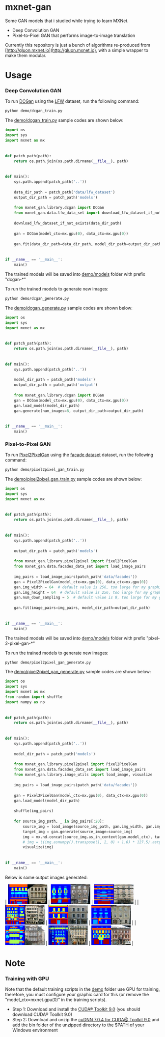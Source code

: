 # mxnet-gan

Some GAN models that i studied while trying to learn MXNet.

* Deep Convolution GAN
* Pixel-to-Pixel GAN that performs image-to-image translation

Currently this repository is just a bunch of algorithms re-produced from [http://gluon.mxnet.io](http://gluon.mxnet.io),
with a simple wrapper to make them modular.

# Usage

### Deep Convolution GAN

To run [DCGan](mxnet_gan/library/dcgan.py) using the [LFW](http://vis-www.cs.umass.edu/lfw/lfw-deepfunneled.tgz) dataset, 
run the following command:

```bash
python demo/dcgan_train.py
```

The [demo/dcgan_train.py](demo/dcgan_train.py) sample codes are shown below:

```python
import os
import sys
import mxnet as mx


def patch_path(path):
    return os.path.join(os.path.dirname(__file__), path)


def main():
    sys.path.append(patch_path('..'))

    data_dir_path = patch_path('data/lfw_dataset')
    output_dir_path = patch_path('models')

    from mxnet_gan.library.dcgan import DCGan
    from mxnet_gan.data.lfw_data_set import download_lfw_dataset_if_not_exists

    download_lfw_dataset_if_not_exists(data_dir_path)

    gan = DCGan(model_ctx=mx.gpu(0), data_ctx=mx.gpu(0))

    gan.fit(data_dir_path=data_dir_path, model_dir_path=output_dir_path)


if __name__ == '__main__':
    main()
```

The trained models will be saved into [demo/models](demo/models) folder with prefix "dcgan-*"

To run the trained models to generate new images:

```bash
python demo/dcgan_generate.py
```

The [demo/dcgan_generate.py](demo/dcgan_train.py) sample codes are shown below:

```python
import os
import sys
import mxnet as mx


def patch_path(path):
    return os.path.join(os.path.dirname(__file__), path)


def main():
    sys.path.append(patch_path('..'))

    model_dir_path = patch_path('models')
    output_dir_path = patch_path('output')

    from mxnet_gan.library.dcgan import DCGan
    gan = DCGan(model_ctx=mx.gpu(0), data_ctx=mx.gpu(0))
    gan.load_model(model_dir_path)
    gan.generate(num_images=8, output_dir_path=output_dir_path)


if __name__ == '__main__':
    main()
```

### Pixel-to-Pixel GAN

To run [Pixel2PixelGan](mxnet_gan/library/pixel2pixel.py) using 
the [facade dataset](http://cmp.felk.cvut.cz/~tylecr1/facade/) dataset, run the following command:

```bash
python demo/pixel2pixel_gan_train.py
```

The [demo/pixel2pixel_gan_train.py](demo/pixel2pixel_gan_train.py) sample codes are shown below:

```python
import os
import sys
import mxnet as mx


def patch_path(path):
    return os.path.join(os.path.dirname(__file__), path)


def main():
    sys.path.append(patch_path('..'))

    output_dir_path = patch_path('models')

    from mxnet_gan.library.pixel2pixel import Pixel2PixelGan
    from mxnet_gan.data.facades_data_set import load_image_pairs

    img_pairs = load_image_pairs(patch_path('data/facades'))
    gan = Pixel2PixelGan(model_ctx=mx.gpu(0), data_ctx=mx.gpu(0))
    gan.img_width = 64  # default value is 256, too large for my graphics card memory
    gan.img_height = 64  # default value is 256, too large for my graphics card memory
    gan.num_down_sampling = 5  # default value is 8, too large for my graphics card memory

    gan.fit(image_pairs=img_pairs, model_dir_path=output_dir_path)


if __name__ == '__main__':
    main()

```

The trained models will be saved into [demo/models](demo/models) folder with prefix "pixel-2-pixel-gan-*"

To run the trained models to generate new images:

```bash
python demo/pixel2pixel_gan_generate.py
```

The [demo/pixel2pixel_gan_generate.py](demo/pixel2pixel_gan_train.py) sample codes are shown below:

```python
import os
import sys
import mxnet as mx
from random import shuffle
import numpy as np


def patch_path(path):
    return os.path.join(os.path.dirname(__file__), path)


def main():
    sys.path.append(patch_path('..'))

    model_dir_path = patch_path('models')

    from mxnet_gan.library.pixel2pixel import Pixel2PixelGan
    from mxnet_gan.data.facades_data_set import load_image_pairs
    from mxnet_gan.library.image_utils import load_image, visualize

    img_pairs = load_image_pairs(patch_path('data/facades'))

    gan = Pixel2PixelGan(model_ctx=mx.gpu(0), data_ctx=mx.gpu(0))
    gan.load_model(model_dir_path)

    shuffle(img_pairs)

    for source_img_path, _ in img_pairs[:20]:
        source_img = load_image(source_img_path, gan.img_width, gan.img_height)
        target_img = gan.generate(source_image=source_img)
        img = mx.nd.concat(source_img.as_in_context(gan.model_ctx), target_img, dim=2)
        # img = ((img.asnumpy().transpose(1, 2, 0) + 1.0) * 127.5).astype(np.uint8)
        visualize(img)


if __name__ == '__main__':
    main()
```

Below is some output images generated:

|  ![](images/pixel-2-pixel-gan-generated-1.png) | ![](images/pixel-2-pixel-gan-generated-2.png) | ![](images/pixel-2-pixel-gan-generated-3.png) |
|  ![](images/pixel-2-pixel-gan-generated-4.png) | ![](images/pixel-2-pixel-gan-generated-5.png) | ![](images/pixel-2-pixel-gan-generated-6.png) |
|  ![](images/pixel-2-pixel-gan-generated-7.png) | ![](images/pixel-2-pixel-gan-generated-8.png) | ![](images/pixel-2-pixel-gan-generated-9.png) |


# Note

### Training with GPU

Note that the default training scripts in the [demo](demo) folder use GPU for training, therefore, you must configure your
graphic card for this (or remove the "model_ctx=mxnet.gpu(0)" in the training scripts). 


* Step 1: Download and install the [CUDA® Toolkit 9.0](https://developer.nvidia.com/cuda-90-download-archive) (you should download CUDA® Toolkit 9.0)
* Step 2: Download and unzip the [cuDNN 7.0.4 for CUDA@ Toolkit 9.0](https://developer.nvidia.com/cudnn) and add the
bin folder of the unzipped directory to the $PATH of your Windows environment 





